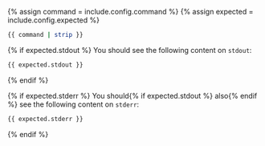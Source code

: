 {% assign command = include.config.command %}
{% assign expected = include.config.expected %}

```bash
{{ command | strip }}
```

{% if expected.stdout %}
You should see the following content on `stdout`:

```bash
{{ expected.stdout }}
```
{% endif %}

{% if expected.stderr %}
You should{% if expected.stdout %} also{% endif %} see the following content on `stderr`:

```bash
{{ expected.stderr }}
```
{% endif %}